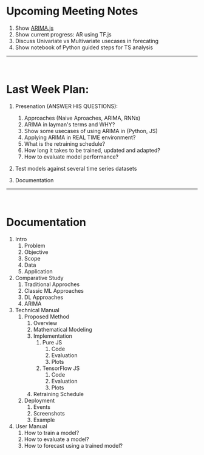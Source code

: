 # Upcoming Meeting Notes

1. Show [ARIMA.js](https://github.com/zemlyansky/arima)
2. Show current progress: AR using TF.js
3. Discuss Univariate vs Multivariate usecases in forecating
4. Show notebook of Python guided steps for TS analysis
<!-- 1. TensorFlow.js & lodash -->
<!-- 1. Show native ARIMA implementation
   1. Differencing
   2. Vectors Operation (Sum, Subtraction, Multiplication) -->

---
<br>

# Last Week Plan:

1. Presenation (ANSWER HIS QUESTIONS):
   1. Approaches (Naive Aproaches, ARIMA, RNNs)
   1. ARIMA in layman's terms and WHY?
   1. Show some usecases of using ARIMA in (Python, JS)
   1. Applying ARIMA in REAL TIME environment?
   1. What is the retraining schedule?
   1. How long it takes to be trained, updated and adapted?
   1. How to evaluate model performance?

1. Test models against several time series datasets

1. Documentation

---
<br>

# Documentation

1. Intro
   1. Problem
   2. Objective
   3. Scope
   4. Data
   5. Application
2. Comparative Study
   1. Traditional Approches
   2. Classic ML Approaches
   3. DL Approaches
   4. ARIMA
3. Technical Manual
   1. Proposed Method
      1. Overview
      2. Mathematical Modeling
      3. Implementation
         1. Pure JS
            1. Code
            2. Evaluation
            3. Plots
         2. TensorFlow JS
            1. Code
            2. Evaluation
            3. Plots
      4. Retraining Schedule
   2. Deployment
      1. Events
      2. Screenshots
      3. Example
4. User Manual
   1. How to train a model?
   2. How to evaluate a model?
   3. How to forecast using a trained model?